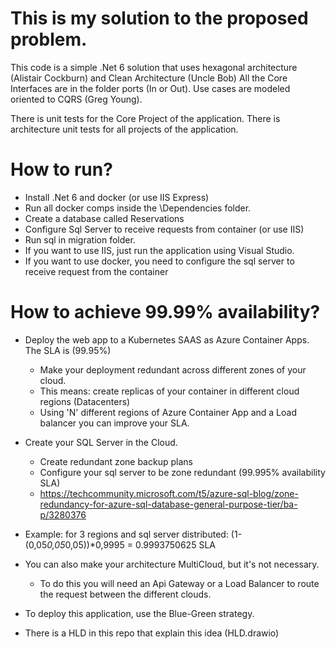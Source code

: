 # This is my solution to the proposed problem.

This code is a simple .Net 6 solution that uses hexagonal architecture (Alistair Cockburn) and Clean Architecture (Uncle Bob)
All the Core Interfaces are in the folder ports (In or Out).
Use cases are modeled oriented to CQRS (Greg Young).

There is unit tests for the Core Project of the application.
There is architecture unit tests for all projects of the application.

# How to run?

* Install .Net 6 and docker (or use IIS Express)
* Run all docker comps inside the \Dependencies folder.
* Create a database called Reservations
* Configure Sql Server to receive requests from container (or use IIS)
* Run sql in migration folder.
* If you want to use IIS, just run the application using Visual Studio.
* If you want to use docker, you need to configure the sql server to receive request from the container

# How to achieve 99.99% availability?

* Deploy the web app to a Kubernetes SAAS as Azure Container Apps. The SLA is (99.95%)
	* Make your deployment redundant across different zones of your cloud.
	* This means: create replicas of your container in different cloud regions (Datacenters)
	* Using 'N' different regions of Azure Container App and a Load balancer you can improve your SLA.
* Create your SQL Server in the Cloud.
	* Create redundant zone backup plans
	* Configure your sql server to be zone redundant (99.995% availability SLA)
	* https://techcommunity.microsoft.com/t5/azure-sql-blog/zone-redundancy-for-azure-sql-database-general-purpose-tier/ba-p/3280376

* Example: for 3 regions and sql server distributed: (1-(0,05*0,05*0,05))*0,9995 = 0.9993750625 SLA

* You can also make your architecture MultiCloud, but it's not necessary.
	* To do this you will need an Api Gateway or a Load Balancer to route the request between the different clouds.

* To deploy this application, use the Blue-Green strategy.

* There is a HLD in this repo that explain this idea (HLD.drawio)